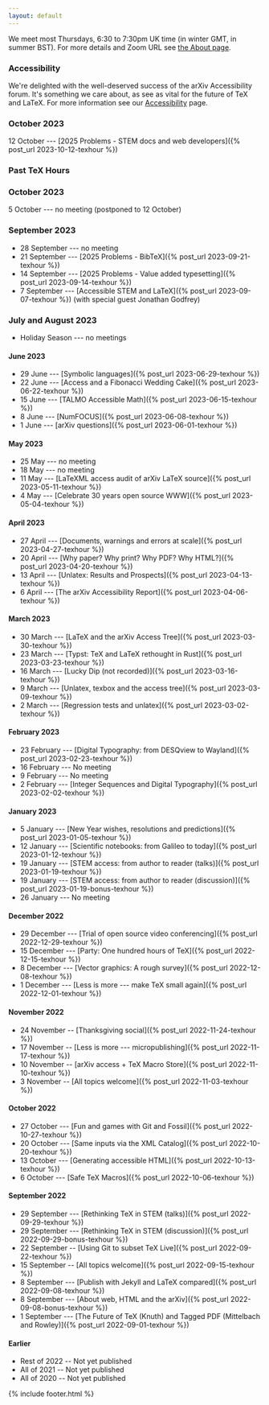 ```yaml
---
layout: default
---
```


We meet most Thursdays, 6:30 to 7:30pm UK time (in winter GMT, in
summer BST). For more details and Zoom URL see [the About
page](about).

### Accessibility

We're delighted with the well-deserved success of the arXiv
Accessibility forum. It's something we care about, as see as vital for
the future of TeX and LaTeX. For more information see our
[Accessibility](access) page.

### October 2023

12 October --- [2025 Problems - STEM docs and web developers]({% post_url 2023-10-12-texhour %})



### Past TeX Hours

### October 2023

5 October --- no meeting (postponed to 12 October)



### September 2023

- 28 September --- no meeting
- 21 September --- [2025 Problems - BibTeX]({% post_url 2023-09-21-texhour %})
- 14 September --- [2025 Problems - Value added typesetting]({% post_url 2023-09-14-texhour %})
- 7 September --- [Accessible STEM and LaTeX]({% post_url 2023-09-07-texhour %}) (with special guest Jonathan Godfrey)

### July and August 2023

- Holiday Season --- no meetings

#### June 2023

- 29 June --- [Symbolic languages]({% post_url 2023-06-29-texhour %})
- 22 June --- [Access and a Fibonacci Wedding Cake]({% post_url 2023-06-22-texhour %})
- 15 June --- [TALMO Accessible Math]({% post_url 2023-06-15-texhour %})
- 8 June --- [NumFOCUS]({% post_url 2023-06-08-texhour %})
- 1 June --- [arXiv questions]({% post_url 2023-06-01-texhour %})


#### May 2023
- 25 May --- no meeting
- 18 May --- no meeting
- 11 May --- [LaTeXML access audit of arXiv LaTeX source]({% post_url 2023-05-11-texhour %})
-  4 May --- [Celebrate 30 years open source WWW]({% post_url 2023-05-04-texhour %})


#### April 2023

-  27 April --- [Documents, warnings and errors at scale]({% post_url 2023-04-27-texhour %})
-  20 April --- [Why paper? Why print? Why PDF? Why HTML?]({% post_url 2023-04-20-texhour %})
-  13 April --- [Unlatex: Results and Prospects]({% post_url 2023-04-13-texhour %})
-  6 April --- [The arXiv Accessibility Report]({% post_url 2023-04-06-texhour %})


#### March 2023

- 30 March --- [LaTeX and the arXiv Access Tree]({% post_url 2023-03-30-texhour %})
- 23 March --- [Typst: TeX and LaTeX rethought in Rust]({% post_url 2023-03-23-texhour %})
- 16 March --- [Lucky Dip (not recorded)]({% post_url 2023-03-16-texhour %})
- 9 March --- [Unlatex, texbox and the access tree]({% post_url 2023-03-09-texhour %})
- 2 March --- [Regression tests and unlatex]({% post_url 2023-03-02-texhour %})


#### February 2023

- 23 February --- [Digital Typography: from DESQview to Wayland]({% post_url 2023-02-23-texhour %})
- 16 February --- No meeting
- 9 February --- No meeting
- 2 February --- [Integer Sequences and Digital Typography]({% post_url 2023-02-02-texhour %})


#### January 2023

- 5 January --- [New Year wishes, resolutions and predictions]({% post_url 2023-01-05-texhour %})
- 12 January --- [Scientific notebooks: from Galileo to today]({% post_url 2023-01-12-texhour %})
- 19 January --- [STEM access: from author to reader (talks)]({% post_url 2023-01-19-texhour %})
- 19 January --- [STEM access: from author to reader (discussion)]({% post_url 2023-01-19-bonus-texhour %})
- 26 January --- No meeting

#### December 2022

- 29 December --- [Trial of open source video conferencing]({% post_url 2022-12-29-texhour %})
- 15 December --- [Party: One hundred hours of TeX]({% post_url 2022-12-15-texhour %})
- 8 December --- [Vector graphics: A rough survey]({% post_url 2022-12-08-texhour %})
- 1 December --- [Less is more --- make TeX small again]({% post_url 2022-12-01-texhour %})


#### November 2022

- 24 November -- [Thanksgiving social]({% post_url 2022-11-24-texhour %})
- 17 November -- [Less is more --- micropublishing]({% post_url 2022-11-17-texhour %})
- 10 November -- [arXiv access + TeX Macro Store]({% post_url 2022-11-10-texhour %})
- 3 November -- [All topics welcome]({% post_url 2022-11-03-texhour %})

#### October 2022
- 27 October --- [Fun and games with Git and Fossil]({% post_url 2022-10-27-texhour %})
- 20 October --- [Same inputs via the XML Catalog]({% post_url 2022-10-20-texhour %})
- 13 October --- [Generating accessible HTML]({% post_url 2022-10-13-texhour %})
- 6 October --- [Safe TeX Macros]({% post_url 2022-10-06-texhour %})

#### September 2022
- 29 September --- [Rethinking TeX in STEM (talks)]({% post_url 2022-09-29-texhour %})
- 29 September --- [Rethinking TeX in STEM (discussion)]({% post_url 2022-09-29-bonus-texhour %})
- 22 September -- [Using Git to subset TeX Live]({% post_url 2022-09-22-texhour %})
- 15 September -- [All topics welcome]({% post_url 2022-09-15-texhour %})
- 8 September --- [Publish with Jekyll and LaTeX compared]({% post_url 2022-09-08-texhour %})
- 8 September --- [About web, HTML and the arXiv]({% post_url 2022-09-08-bonus-texhour %})
- 1 September --- [The Future of TeX (Knuth) and Tagged PDF (Mittelbach and Rowley)]({% post_url 2022-09-01-texhour %})

#### Earlier
- Rest of 2022 -- Not yet published
- All of 2021 -- Not yet published
- All of 2020 -- Not yet published

{% include footer.html %}